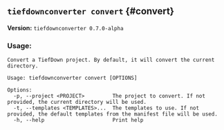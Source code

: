 ## `tiefdownconverter convert` {#convert}

**Version:** `tiefdownconverter 0.7.0-alpha`

### Usage:
```
Convert a TiefDown project. By default, it will convert the current directory.

Usage: tiefdownconverter convert [OPTIONS]

Options:
  -p, --project <PROJECT>         The project to convert. If not provided, the current directory will be used.
  -t, --templates <TEMPLATES>...  The templates to use. If not provided, the default templates from the manifest file will be used.
  -h, --help                      Print help
```

